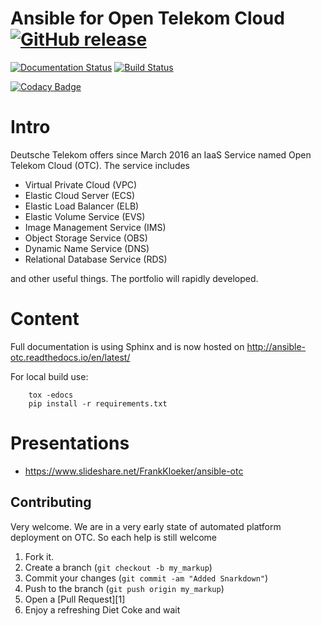 Ansible for Open Telekom Cloud  [![GitHub release](https://img.shields.io/github/release/eumel8/ansible-otc.svg?maxAge=3600)](https://github.com/eumel8/ansible-otc/releases)
==============================

[![Documentation Status](https://readthedocs.org/projects/ansible-otc/badge/?version=latest)](http://ansible-otc.readthedocs.io/en/dev/?badge=latest)
[![Build Status](https://travis-ci.org/eumel8/ansible-otc.svg?branch=dev)](https://travis-ci.org/eumel8/ansible-otc)

[![Codacy Badge](https://api.codacy.com/project/badge/Grade/25eee063b94b455b90e3aa9d915071fa)](https://www.codacy.com/app/eumel/ansible-otc?utm_source=github.com&amp;utm_medium=referral&amp;utm_content=eumel8/ansible-otc&amp;utm_campaign=Badge_Grade)

Intro
=====

Deutsche Telekom offers since March 2016 an IaaS Service named
Open Telekom Cloud (OTC). The service includes

* Virtual Private Cloud (VPC)
* Elastic Cloud Server (ECS)
* Elastic Load Balancer (ELB)
* Elastic Volume Service (EVS)
* Image Management Service (IMS)
* Object Storage Service (OBS)
* Dynamic Name Service (DNS)
* Relational Database Service (RDS)

and other useful things. The portfolio will rapidly developed.


Content
=======

Full documentation is using Sphinx and is now hosted on http://ansible-otc.readthedocs.io/en/latest/

For local build use:

```
    tox -edocs
    pip install -r requirements.txt
```


Presentations
=============

* https://www.slideshare.net/FrankKloeker/ansible-otc


Contributing
------------
Very welcome. We are in a very early state of automated platform deployment
on OTC. So each help is still welcome

1. Fork it.
2. Create a branch (`git checkout -b my_markup`)
3. Commit your changes (`git commit -am "Added Snarkdown"`)
4. Push to the branch (`git push origin my_markup`)
5. Open a [Pull Request][1]
6. Enjoy a refreshing Diet Coke and wait

